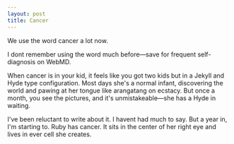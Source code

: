 ```yaml
---
layout: post
title: Cancer
---
```


We use the word cancer a lot now.

I dont remember using the word much before—save for frequent self-diagnosis on WebMD.

When cancer is in your kid, it feels like you got two kids but in a Jekyll and Hyde type configuration.  Most days she's a normal infant, discovering the world and pawing at her tongue like arangatang on ecstacy.  But once a month, you see the pictures, and it's unmistakeable—she has a Hyde in waiting.

I've been reluctant to write about it.  I havent had much to say.  But a year in, I'm starting to.  Ruby has cancer.  It sits in the center of her right eye and lives in ever cell she creates.
